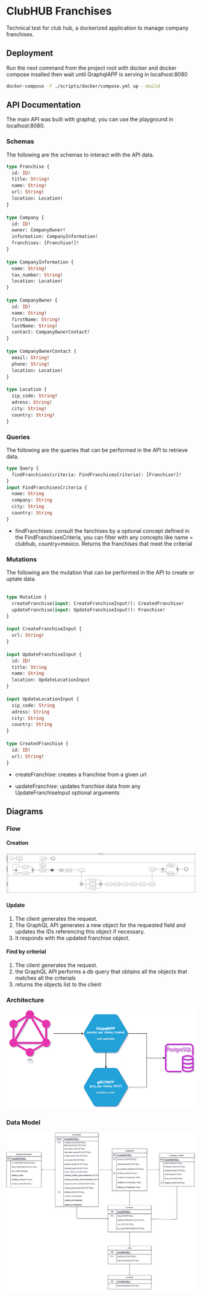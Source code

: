 # ClubHUB Franchises

Technical test for club hub, a dockerized application to manage company franchises.

## Deployment
Run the next command from the project root with docker and docker compose insalled then wait until GraphqlAPP is serving in localhost:8080

```bash
docker-compose -f ./scripts/docker/compose.yml up --build
```
## API Documentation

The main API was built with graphql, you can use the playground in localhost:8080.

### Schemas
The following are the schemas to interact with the API data.

```graphql
type Franchise {
  id: ID!
  title: String!
  name: String!
  url: String!
  location: Location!
}

type Company {
  id: ID!
  owner: CompanyOwner!
  information: CompanyInformation!
  franchises: [Franchise!]!
}

type CompanyInformation {
  name: String!
  tax_number: String!
  location: Location!
}

type CompanyOwner {
  id: ID!
  name: String!
  firstName: String!
  lastName: String!
  contact: CompanyOwnerContact!
}

type CompanyOwnerContact {
  email: String!
  phone: String!
  location: Location!
}

type Location {
  zip_code: String!
  adress: String!
  city: String!
  country: String!
}
```

### Queries
The following are the queries that can be performed in the API to retrieve data.
```graphql
type Query {
  findFranchises(criteria: FindFranchisesCriteria): [Franchise!]!
}
input FindFranchisesCriteria {
  name: String
  company: String
  city: String
  country: String
}

```
* findFranchises: consult the fanchises by a optional concept defined in the FindFranchisesCriteria, you can filter with any concepts like name = clubhub, country=mexico. Returns the franchises that meet the criterial

### Mutations
The following are the mutation that can be performed in the API to create or uptate data.
```graphql

type Mutation {
  createFranchise(input: CreateFranchiseInput!): CreatedFranchise!
  updateFranchise(input: UpdateFranchiseInput!): Franchise!
}

input CreateFranchiseInput {
  url: String!
}

input UpdateFranchiseInput {
  id: ID!
  title: String
  name: String
  location: UpdateLocationInput
}

input UpdateLocationInput {
  zip_code: String
  adress: String
  city: String
  country: String
}

type CreatedFranchise {
  id: ID!
  url: String!
}

```

* createFranchise: creates a franchise from a given url

* updateFranchise: updates franchise data from any UpdateFranchiseInput optional arguments

## Diagrams
### Flow
#### Creation
![Flow Diagram](./docs/creation_flow.drawio.png)
#### Update
1. The client generates the request.
2. The GraphQL API generates a new object for the requested field and updates the IDs referencing this object if necessary.
3. It responds with the updated franchise object.

#### Find by criterial
1. The client generates the request.
2. the GraphQL API performs a db query that obtains all the objects that matches all the criterials
3. returns the objects list to the client
### Architecture
![Architecture](./docs/architecture.drawio.png)
### Data Model
![Data Model Diagram](./docs/data_model.drawio.png)
